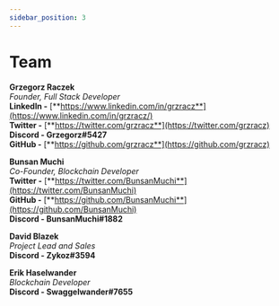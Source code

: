 ```yaml
---
sidebar_position: 3
---
```


# Team

**Grzegorz Raczek** &#x20;
\
_Founder, Full Stack Developer_
\
**LinkedIn -** [**https://www.linkedin.com/in/grzracz**](https://www.linkedin.com/in/grzracz/)
\
**Twitter -** [**https://twitter.com/grzracz**](https://twitter.com/grzracz)
\
**Discord - Grzegorz#5427**
\
**GitHub -** [**https://github.com/grzracz**](https://github.com/grzracz)

**Bunsan Muchi** &#x20;
\
_Co-Founder, Blockchain Developer_
\
**Twitter -** [**https://twitter.com/BunsanMuchi**](https://twitter.com/BunsanMuchi)
\
**GitHub -** [**https://github.com/BunsanMuchi**](https://github.com/BunsanMuchi)
\
**Discord - BunsanMuchi#1882**

**David Blazek** &#x20;
\
_Project Lead and Sales_
\
**Discord - Zykoz#3594**

**Erik Haselwander** &#x20;
\
_Blockchain Developer_
\
**Discord - Swaggelwander#7655**
